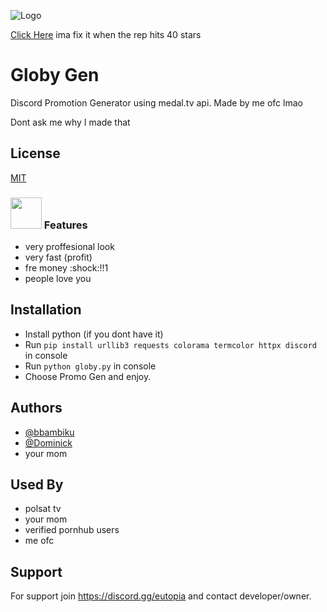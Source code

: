 
![Logo](https://cdn.discordapp.com/icons/988873429929295942/db6e253bcf5cdebdff81f5ae04d3cd4d.png?size=4096)

[Click Here](https://discord.gg/eutopia) 
ima fix it when the rep hits 40 stars


# Globy Gen

Discord Promotion Generator using medal.tv api.
Made by me ofc lmao

Dont ask me why I made that


## License

[MIT](https://choosealicense.com/licenses/mit/)

### <img src="https://c.tenor.com/-iJ1olfz7qsAAAAC/boost-discord.gif" width="50"> Features 

- very proffesional look
- very fast (profit)
- fre money :shock:!!1
- people love you


## Installation

- Install python (if you dont have it) 
- Run ```pip install urllib3 requests colorama termcolor httpx discord``` in console
- Run ```python globy.py``` in console
- Choose Promo Gen and enjoy. 
    
## Authors

- [@bbambiku](https://www.github.com/bbambiku)
- [@Dominick](https://www.github.com/OhEU)
- your mom


## Used By

- polsat tv
- your mom
- verified pornhub users
- me ofc


## Support

For support join https://discord.gg/eutopia and contact developer/owner.

